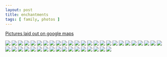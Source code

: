 ```yaml
---
layout: post
title: enchantments
tags: [ family, photos ]
---
```

[Pictures laid out on google maps](https://www.google.com/maps/d/edit?mid=1u6ezkouHe5aqRxfgb3P2c-DJaS-0zas&usp=sharing)

<div class="fotorama" data-allowfullscreen="true">
<!--https://photos.app.goo.gl/eQBgaksZnxwRHRau7-->
    <img src="https://images.northbriton.net/cdn-cgi/image/width=800/https://images.northbriton.net/AP1GczMQqASuMUXSxXr93O99DwI-q9R5fp-TTxReuISN7snbe3EieF8RHcrOW7ZQoPnZGutHjGolgkx17_ICmETz4GSFCVKa5QMcNQBvHlMrbeXS2rvAHKl4" data-full="https://images.northbriton.net/AP1GczMQqASuMUXSxXr93O99DwI-q9R5fp-TTxReuISN7snbe3EieF8RHcrOW7ZQoPnZGutHjGolgkx17_ICmETz4GSFCVKa5QMcNQBvHlMrbeXS2rvAHKl4">
    <img src="https://images.northbriton.net/cdn-cgi/image/width=800/https://images.northbriton.net/AP1GczM3ZWJ-4GpwDXT58mz87DzB1PKgxmAacJH7mcYcfzM3cDf60wSvtpEpsdP0Sfnmt8NFFQnRN62OHufNuJxRc6u1wil4uC5P5zL934goVsQtE4RJquY6" data-full="https://images.northbriton.net/AP1GczM3ZWJ-4GpwDXT58mz87DzB1PKgxmAacJH7mcYcfzM3cDf60wSvtpEpsdP0Sfnmt8NFFQnRN62OHufNuJxRc6u1wil4uC5P5zL934goVsQtE4RJquY6">
    <img src="https://images.northbriton.net/cdn-cgi/image/width=800/https://images.northbriton.net/AP1GczN9UGZG2mc0osIhP_G1S1EMDD2cfyNf-Y40fxCd5ibIwyWNy5MLAxLqH4DJP3TN9ZkhnMlYy3kAZ-Nj7JO8ElcYZVucogBkHdnuhi1-GUUb60Wx7Q-n" data-full="https://images.northbriton.net/AP1GczN9UGZG2mc0osIhP_G1S1EMDD2cfyNf-Y40fxCd5ibIwyWNy5MLAxLqH4DJP3TN9ZkhnMlYy3kAZ-Nj7JO8ElcYZVucogBkHdnuhi1-GUUb60Wx7Q-n">
    <img src="https://images.northbriton.net/cdn-cgi/image/width=800/https://images.northbriton.net/AP1GczOjE3YD5dbOTO-2nQFpRv8PLdLOsmF9ObjmneqY33ON3EJwRHOTR5Axq_-dCuw5oyXeVQSGpQsXRauRmFoyxZ1PhSh6bGCITutbPliEoVeztSQSiMHe" data-full="https://images.northbriton.net/AP1GczOjE3YD5dbOTO-2nQFpRv8PLdLOsmF9ObjmneqY33ON3EJwRHOTR5Axq_-dCuw5oyXeVQSGpQsXRauRmFoyxZ1PhSh6bGCITutbPliEoVeztSQSiMHe">
    <img src="https://images.northbriton.net/cdn-cgi/image/width=800/https://images.northbriton.net/AP1GczNbaFlCMjmpunQkpTZkNmGj15MtH74bRLSSnXl4V1HWgTUzZKuGmZxumlG4_fLE_t-L0pfOMyobRhwj2yYLjI-sMZdaziT3WPqxB8xWDgvFb9JeIS16" data-full="https://images.northbriton.net/AP1GczNbaFlCMjmpunQkpTZkNmGj15MtH74bRLSSnXl4V1HWgTUzZKuGmZxumlG4_fLE_t-L0pfOMyobRhwj2yYLjI-sMZdaziT3WPqxB8xWDgvFb9JeIS16">
    <img src="https://images.northbriton.net/cdn-cgi/image/width=800/https://images.northbriton.net/AP1GczM_Ib_T-C1myj-70w4AZsWydB4XMK7SoT5912nME4SNyPC_c7dA3-7wfs5UELtR0_M6y2nZNI-CkoT8cXrjvaY1umT-rgCJWGuaqBBC_Ba86hdm2FrI" data-full="https://images.northbriton.net/AP1GczM_Ib_T-C1myj-70w4AZsWydB4XMK7SoT5912nME4SNyPC_c7dA3-7wfs5UELtR0_M6y2nZNI-CkoT8cXrjvaY1umT-rgCJWGuaqBBC_Ba86hdm2FrI">
    <img src="https://images.northbriton.net/cdn-cgi/image/width=800/https://images.northbriton.net/AP1GczMlut9Q57w_UCg2mXXMEUHj6Pl8NKgR153UojnNTG8mdSOjuLWqt-UCGXpaxPDqkuKqTY9a3vJ9v3_UZdllyTJvxK7CDVBWNnaT69tiAHjiTXIOfPMa" data-full="https://images.northbriton.net/AP1GczMlut9Q57w_UCg2mXXMEUHj6Pl8NKgR153UojnNTG8mdSOjuLWqt-UCGXpaxPDqkuKqTY9a3vJ9v3_UZdllyTJvxK7CDVBWNnaT69tiAHjiTXIOfPMa">
    <img src="https://images.northbriton.net/cdn-cgi/image/width=800/https://images.northbriton.net/AP1GczNuI7hTpeCplxeZaQzSHjYPc8KTiVJ9buxKGJFGE1pvj5HKJohmavYiTDd_or2N2ZGic-2Q6rd5w_FOx962h3kX3MFb534j4zZc3QNgNaToRHMOWNjd" data-full="https://images.northbriton.net/AP1GczNuI7hTpeCplxeZaQzSHjYPc8KTiVJ9buxKGJFGE1pvj5HKJohmavYiTDd_or2N2ZGic-2Q6rd5w_FOx962h3kX3MFb534j4zZc3QNgNaToRHMOWNjd">
    <img src="https://images.northbriton.net/cdn-cgi/image/width=800/https://images.northbriton.net/AP1GczP5_XQVT4LlfBNV7Lj4OVvIJQ5NOOXpe0v5oWJ1fhIHiQGs1F1ICJtE4gtaLGO03f2vslPFkgYvNRpXMJYuShwHsPkNEPzmZqmwJVUoiheeL6bZ2yvW" data-full="https://images.northbriton.net/AP1GczP5_XQVT4LlfBNV7Lj4OVvIJQ5NOOXpe0v5oWJ1fhIHiQGs1F1ICJtE4gtaLGO03f2vslPFkgYvNRpXMJYuShwHsPkNEPzmZqmwJVUoiheeL6bZ2yvW">
    <img src="https://images.northbriton.net/cdn-cgi/image/width=800/https://images.northbriton.net/AP1GczNftH6YFPIRAx4NN9d_vP3Hs07g5jDhFpX4zoJc2--7Gaov4DUGcJJ0z4stMSFYJKYnvtQUEYrEJBJygRX5ReLoDxB4LFH4BEkxtKSYZpO88tFE4ybL" data-full="https://images.northbriton.net/AP1GczNftH6YFPIRAx4NN9d_vP3Hs07g5jDhFpX4zoJc2--7Gaov4DUGcJJ0z4stMSFYJKYnvtQUEYrEJBJygRX5ReLoDxB4LFH4BEkxtKSYZpO88tFE4ybL">
    <img src="https://images.northbriton.net/cdn-cgi/image/width=800/https://images.northbriton.net/AP1GczN-D5Zyr4z1ujqAIMfAkXhH6CaqfJV9hduk3hPJHjhQB6LS34USWgZ7M37Qf5Ztkttz1nVJsjsjdTzaLEo7t9jVEWDwKcK7irleVHfiyLncLrd4QciF" data-full="https://images.northbriton.net/AP1GczN-D5Zyr4z1ujqAIMfAkXhH6CaqfJV9hduk3hPJHjhQB6LS34USWgZ7M37Qf5Ztkttz1nVJsjsjdTzaLEo7t9jVEWDwKcK7irleVHfiyLncLrd4QciF">
    <img src="https://images.northbriton.net/cdn-cgi/image/width=800/https://images.northbriton.net/AP1GczP3a47F56FWA6IAOlHg5XZV6m70ovdEnBHaq9Z8Du5RA6EMxLZRnNir93W2j39BguservNwqqzLthmGjuDx_A4mg1rhXFx9LbDOrfdkVuEj2gUcR7uD" data-full="https://images.northbriton.net/AP1GczP3a47F56FWA6IAOlHg5XZV6m70ovdEnBHaq9Z8Du5RA6EMxLZRnNir93W2j39BguservNwqqzLthmGjuDx_A4mg1rhXFx9LbDOrfdkVuEj2gUcR7uD">
    <img src="https://images.northbriton.net/cdn-cgi/image/width=800/https://images.northbriton.net/AP1GczMGgt8RFuy6yT7lATsQugU9bdYHuHv0hb6VbFA1HFXSY9z5Lp0hfPqMd8sdBMEykwYNiYCvPGp2fU8IzbeFr8SEOIZmAt-Y2FxF5zZQtEcEm5vPQjmR" data-full="https://images.northbriton.net/AP1GczMGgt8RFuy6yT7lATsQugU9bdYHuHv0hb6VbFA1HFXSY9z5Lp0hfPqMd8sdBMEykwYNiYCvPGp2fU8IzbeFr8SEOIZmAt-Y2FxF5zZQtEcEm5vPQjmR">
    <img src="https://images.northbriton.net/cdn-cgi/image/width=800/https://images.northbriton.net/AP1GczNEDF_CU7b3fDuzTHm64g5_8ORqKCFcDM_7g_saPS3mOsnpbGlyoyiRp1fVEUzbwmOtU7ccLgJlSe4eX-puLHs-a7mJ8fkrXp8PavNge9qpHzcS2Dco" data-full="https://images.northbriton.net/AP1GczNEDF_CU7b3fDuzTHm64g5_8ORqKCFcDM_7g_saPS3mOsnpbGlyoyiRp1fVEUzbwmOtU7ccLgJlSe4eX-puLHs-a7mJ8fkrXp8PavNge9qpHzcS2Dco">
    <img src="https://images.northbriton.net/cdn-cgi/image/width=800/https://images.northbriton.net/AP1GczO_2Cek-YCfXgnLEqU8GFtntEsm1hM7K43rr9Y56p7GvbRrJ5UwNCMT8wquHDD_IGhujujrLOWZN4QIJfPfP3APb9jKVmUuYHune2lBJHsEomkCi0_D" data-full="https://images.northbriton.net/AP1GczO_2Cek-YCfXgnLEqU8GFtntEsm1hM7K43rr9Y56p7GvbRrJ5UwNCMT8wquHDD_IGhujujrLOWZN4QIJfPfP3APb9jKVmUuYHune2lBJHsEomkCi0_D">
    <img src="https://images.northbriton.net/cdn-cgi/image/width=800/https://images.northbriton.net/AP1GczMnQNPyyaP9MojNn47OL-84x0yUwPWLgPvH57W1f4zn2QiiKSb0HtjhrfBZgrPi-VGw-RtYippkPp2wcXkTlKqf7cxNqjo2r2kXzbwYi4WrcVCW6iJY" data-full="https://images.northbriton.net/AP1GczMnQNPyyaP9MojNn47OL-84x0yUwPWLgPvH57W1f4zn2QiiKSb0HtjhrfBZgrPi-VGw-RtYippkPp2wcXkTlKqf7cxNqjo2r2kXzbwYi4WrcVCW6iJY">
    <img src="https://images.northbriton.net/cdn-cgi/image/width=800/https://images.northbriton.net/AP1GczP_knBwFc36RoYCbKDoJwBxu-V6uk0Lb2umt_dAHGUcyJ_4s7yrn1VTon3MphktQvcNqNrAcsumB_yMrHvlnsQd6ZtZa3XE0OKj__h4YqUAnpyqlIsV" data-full="https://images.northbriton.net/AP1GczP_knBwFc36RoYCbKDoJwBxu-V6uk0Lb2umt_dAHGUcyJ_4s7yrn1VTon3MphktQvcNqNrAcsumB_yMrHvlnsQd6ZtZa3XE0OKj__h4YqUAnpyqlIsV">
    <img src="https://images.northbriton.net/cdn-cgi/image/width=800/https://images.northbriton.net/AP1GczMGWfIWzWEpEl8uszj_E_HiYzWfFlajJBmgo6MktqTIIAqv2wA9IrKSa2wsgE6JhnIS7-GJcwfy7D5Ib3YW5K95KlHw8M6rxxtVOTEG1uP2i7PfahCW" data-full="https://images.northbriton.net/AP1GczMGWfIWzWEpEl8uszj_E_HiYzWfFlajJBmgo6MktqTIIAqv2wA9IrKSa2wsgE6JhnIS7-GJcwfy7D5Ib3YW5K95KlHw8M6rxxtVOTEG1uP2i7PfahCW">
    <img src="https://images.northbriton.net/cdn-cgi/image/width=800/https://images.northbriton.net/AP1GczOjq-ypuReSJrxLzXggREnj1wgvre3qj0yyB-_fc5zKCcBGzCIVFSZghEohk-f3eljM89Hej3tnTvx43Qba6UHsLYStT3jgXB_t64Z1nIArqT3z4qh1" data-full="https://images.northbriton.net/AP1GczOjq-ypuReSJrxLzXggREnj1wgvre3qj0yyB-_fc5zKCcBGzCIVFSZghEohk-f3eljM89Hej3tnTvx43Qba6UHsLYStT3jgXB_t64Z1nIArqT3z4qh1">
    <img src="https://images.northbriton.net/cdn-cgi/image/width=800/https://images.northbriton.net/AP1GczNbdzGAWL1D2il7eH2aAt0l6FjIQv5ClD7FwdGkYPNwNFSO7JB14SmPUafhFGnh-Itw5Hl0zuvgHPLwwo4SjzhgqW0tT42ElH8Gb2bB3AbSlxOf6RbN" data-full="https://images.northbriton.net/AP1GczNbdzGAWL1D2il7eH2aAt0l6FjIQv5ClD7FwdGkYPNwNFSO7JB14SmPUafhFGnh-Itw5Hl0zuvgHPLwwo4SjzhgqW0tT42ElH8Gb2bB3AbSlxOf6RbN">
    <img src="https://images.northbriton.net/cdn-cgi/image/width=800/https://images.northbriton.net/AP1GczN7KA0XX1mfJo13OSL0qvOoj0Tfn5WQKE4Q6zF5TvvretO8HbHKf7hJXceFvU-EP7hHjvlnAs4tUPGbQMHyB6ApG_ouen-x2qoJL8SsFdTylTNOBW3u" data-full="https://images.northbriton.net/AP1GczN7KA0XX1mfJo13OSL0qvOoj0Tfn5WQKE4Q6zF5TvvretO8HbHKf7hJXceFvU-EP7hHjvlnAs4tUPGbQMHyB6ApG_ouen-x2qoJL8SsFdTylTNOBW3u">
    <img src="https://images.northbriton.net/cdn-cgi/image/width=800/https://images.northbriton.net/AP1GczPo7ov6UgdOFuO9cFvIasd-d9qlXmDwkjX8OWUDfq7l_oGdWpgoLvCsQLo9A7CNZASRNiBl9yW8vQiNDIDxTCfxgueGeFlZOBxeJLMp1UefJKEkzqd4" data-full="https://images.northbriton.net/AP1GczPo7ov6UgdOFuO9cFvIasd-d9qlXmDwkjX8OWUDfq7l_oGdWpgoLvCsQLo9A7CNZASRNiBl9yW8vQiNDIDxTCfxgueGeFlZOBxeJLMp1UefJKEkzqd4">
    <img src="https://images.northbriton.net/cdn-cgi/image/width=800/https://images.northbriton.net/AP1GczNu7Eht0vcqcq0CGzlkLyFdA2YViOtkPEe0GMBHwBvFJSO_wNZnZRpRaOrWVYPFdo3De3SqxgCjRv_ADT3iTmlDE-Y3Ooms3PBti_xRc-NVt0cLxwIs" data-full="https://images.northbriton.net/AP1GczNu7Eht0vcqcq0CGzlkLyFdA2YViOtkPEe0GMBHwBvFJSO_wNZnZRpRaOrWVYPFdo3De3SqxgCjRv_ADT3iTmlDE-Y3Ooms3PBti_xRc-NVt0cLxwIs">
    <img src="https://images.northbriton.net/cdn-cgi/image/width=800/https://images.northbriton.net/AP1GczN6B-IqZ4YA92JUP64220oDCdwDsBPUOj2WyLBBpGL5xzrdeHGVs8Tb4Uhge4JbJ7k4-nUho51DGz7KSQWDTVEREiNy46HvtyNFidXH4r6JoQEhJzAY" data-full="https://images.northbriton.net/AP1GczN6B-IqZ4YA92JUP64220oDCdwDsBPUOj2WyLBBpGL5xzrdeHGVs8Tb4Uhge4JbJ7k4-nUho51DGz7KSQWDTVEREiNy46HvtyNFidXH4r6JoQEhJzAY">
    <img src="https://images.northbriton.net/cdn-cgi/image/width=800/https://images.northbriton.net/AP1GczOlAJyC3c2Alhgmfvm6rYnLX7_o1npNQ73vc-A-lzzRHGwUzCDIezcMwR9CO0JqJ7xZMfyQsHfHinjF0_IV6nGYQY68GSZ1RnmCNiVKF2PyXeaIsrbB" data-full="https://images.northbriton.net/AP1GczOlAJyC3c2Alhgmfvm6rYnLX7_o1npNQ73vc-A-lzzRHGwUzCDIezcMwR9CO0JqJ7xZMfyQsHfHinjF0_IV6nGYQY68GSZ1RnmCNiVKF2PyXeaIsrbB">
    <img src="https://images.northbriton.net/cdn-cgi/image/width=800/https://images.northbriton.net/AP1GczNe5V9HxBVpVBbaF4o3-3qFvdjXqWarjXm7M5Laz8xSAcUZ0cUESeapybrLIbh5iQldRVbt6mveYHHL1oRSEy8ErJnwLv0pQHhA0VEa-4RiTcNLDS0z" data-full="https://images.northbriton.net/AP1GczNe5V9HxBVpVBbaF4o3-3qFvdjXqWarjXm7M5Laz8xSAcUZ0cUESeapybrLIbh5iQldRVbt6mveYHHL1oRSEy8ErJnwLv0pQHhA0VEa-4RiTcNLDS0z">
    <img src="https://images.northbriton.net/cdn-cgi/image/width=800/https://images.northbriton.net/AP1GczM3j7Lk0xc8b164kXOZy96qP4L41F6PL-FM1mxEI7sFNbgLeJvrii2ht4ybl3oVPRMmXKemHDYo92pIHfMn6cPlNIF12sRWlRM6-RMtUEbKXYx2Q9aB" data-full="https://images.northbriton.net/AP1GczM3j7Lk0xc8b164kXOZy96qP4L41F6PL-FM1mxEI7sFNbgLeJvrii2ht4ybl3oVPRMmXKemHDYo92pIHfMn6cPlNIF12sRWlRM6-RMtUEbKXYx2Q9aB">
    <img src="https://images.northbriton.net/cdn-cgi/image/width=800/https://images.northbriton.net/AP1GczPRj-ghK4eCLe5RfLH6jcZLMzGDh0HTKxAAHe9i-ImQD2oie1fuNLazXC4aq4-AvOY9wpA198YJRC74TSA_sGIkwhIn5ciwjiDQtrDBmOhRk7v2rmjD" data-full="https://images.northbriton.net/AP1GczPRj-ghK4eCLe5RfLH6jcZLMzGDh0HTKxAAHe9i-ImQD2oie1fuNLazXC4aq4-AvOY9wpA198YJRC74TSA_sGIkwhIn5ciwjiDQtrDBmOhRk7v2rmjD">
    <img src="https://images.northbriton.net/cdn-cgi/image/width=800/https://images.northbriton.net/AP1GczO0-15hlCuuY_ovtFQirpKLHsgPhyDAAAM2eUt0vstc3w8mjipeOzP2frdH-D2r1K_DYsYaBpWGrYc39lHL2U5qua30s33AGIob4A5A52GQaFdYp8Ca" data-full="https://images.northbriton.net/AP1GczO0-15hlCuuY_ovtFQirpKLHsgPhyDAAAM2eUt0vstc3w8mjipeOzP2frdH-D2r1K_DYsYaBpWGrYc39lHL2U5qua30s33AGIob4A5A52GQaFdYp8Ca">
    <img src="https://images.northbriton.net/cdn-cgi/image/width=800/https://images.northbriton.net/AP1GczPlqmtKSPD_D5NnxpXhcagVyHIXw1HpSabZZC56XOywA0E24HK5qe1yjCKClLVk3X6WJLdqSHwwO6h5YuJYNAFCzExDT1FfK4FGU-5h3yOZVJICLmA6" data-full="https://images.northbriton.net/AP1GczPlqmtKSPD_D5NnxpXhcagVyHIXw1HpSabZZC56XOywA0E24HK5qe1yjCKClLVk3X6WJLdqSHwwO6h5YuJYNAFCzExDT1FfK4FGU-5h3yOZVJICLmA6">
    <img src="https://images.northbriton.net/cdn-cgi/image/width=800/https://images.northbriton.net/AP1GczMdQwHWVpiZZfBKZC0h8iWJcYMi5LgkeuHtuIOgiSSIPR59pJJKui1FeXv4g8vXz-PCxgPUIFY9RKyvZllsUaWAFZbjZhz-i3NpqAjZyGuSR7NxeCeM" data-full="https://images.northbriton.net/AP1GczMdQwHWVpiZZfBKZC0h8iWJcYMi5LgkeuHtuIOgiSSIPR59pJJKui1FeXv4g8vXz-PCxgPUIFY9RKyvZllsUaWAFZbjZhz-i3NpqAjZyGuSR7NxeCeM">
    <img src="https://images.northbriton.net/cdn-cgi/image/width=800/https://images.northbriton.net/AP1GczPBdVPziknUlGbnJHVk3TJSMwT6TGIbDVkAmFdc0gJyc64hbtPUfYpoIy6Qhajzj_P6dNk74yoYjR-JhOOYWpsNroPZg_LHNdJCBevyPTppDX6_zbuk" data-full="https://images.northbriton.net/AP1GczPBdVPziknUlGbnJHVk3TJSMwT6TGIbDVkAmFdc0gJyc64hbtPUfYpoIy6Qhajzj_P6dNk74yoYjR-JhOOYWpsNroPZg_LHNdJCBevyPTppDX6_zbuk">
    <img src="https://images.northbriton.net/cdn-cgi/image/width=800/https://images.northbriton.net/AP1GczN4uC9NRzpl_9ubHYlA__D7g4k-o_N3W2sylapVy5zGdKnEoeyMVHEPzliVoVn9Ll8N2iq92MZc67XQcNqh2GosdRk7jepHsEoCFLGpc0kjnDik2kHN" data-full="https://images.northbriton.net/AP1GczN4uC9NRzpl_9ubHYlA__D7g4k-o_N3W2sylapVy5zGdKnEoeyMVHEPzliVoVn9Ll8N2iq92MZc67XQcNqh2GosdRk7jepHsEoCFLGpc0kjnDik2kHN">
    <img src="https://images.northbriton.net/cdn-cgi/image/width=800/https://images.northbriton.net/AP1GczMXqazZAdB7LvDVCkeXn4-HYOVGO16aLcmJpON6i_4lcOunxOrIFfWCBrLF6jHKrZlnDh2cdaJSW1BGXFq6MdzsBddNdDo7tE7N9KyrmsNZ6uy7C4IT" data-full="https://images.northbriton.net/AP1GczMXqazZAdB7LvDVCkeXn4-HYOVGO16aLcmJpON6i_4lcOunxOrIFfWCBrLF6jHKrZlnDh2cdaJSW1BGXFq6MdzsBddNdDo7tE7N9KyrmsNZ6uy7C4IT">
    <img src="https://images.northbriton.net/cdn-cgi/image/width=800/https://images.northbriton.net/AP1GczMFB4swPbg_7m1n8f36hpBIbAMt7b7kP7ST0En_Y-Lx5Al8x1w4Ld4GkVQqNTBGtfbH2QQrN2gHxk4MVKENpFUtAe_AmIG-_i4BXXrs59cq4zqZcMYX" data-full="https://images.northbriton.net/AP1GczMFB4swPbg_7m1n8f36hpBIbAMt7b7kP7ST0En_Y-Lx5Al8x1w4Ld4GkVQqNTBGtfbH2QQrN2gHxk4MVKENpFUtAe_AmIG-_i4BXXrs59cq4zqZcMYX">
    <img src="https://images.northbriton.net/cdn-cgi/image/width=800/https://images.northbriton.net/AP1GczOGVxDMFNHIK0J3iAlpSq-TKVjYNMobnl5grR5MTwB2gE87FgMpTI4kmyPiTd-ci6LQRknpc3-YZ0INFOLCU2ye1z1yngRewAARz75NNrCm_4cQ73p8" data-full="https://images.northbriton.net/AP1GczOGVxDMFNHIK0J3iAlpSq-TKVjYNMobnl5grR5MTwB2gE87FgMpTI4kmyPiTd-ci6LQRknpc3-YZ0INFOLCU2ye1z1yngRewAARz75NNrCm_4cQ73p8">
    <img src="https://images.northbriton.net/cdn-cgi/image/width=800/https://images.northbriton.net/AP1GczPqeqHkuUgdkM-nVeJRX3zt9AbsIC75j2zoUMj9cuxZI1x7x7NqQkRDm5d5JhMkipe1mHw8-iVxZMPtBTKJHdDpyg2WlD8CkblNCk9lBw03tZDTcTLf" data-full="https://images.northbriton.net/AP1GczPqeqHkuUgdkM-nVeJRX3zt9AbsIC75j2zoUMj9cuxZI1x7x7NqQkRDm5d5JhMkipe1mHw8-iVxZMPtBTKJHdDpyg2WlD8CkblNCk9lBw03tZDTcTLf">
    <img src="https://images.northbriton.net/cdn-cgi/image/width=800/https://images.northbriton.net/AP1GczMPziCza8ch66watPUKWFvpD5VXDSyLtgfjXZwQLIaSOwS89jb2jAh6aYIOYeQU-sXqu13RI_SJmoaeEUi0wa2paef8ye6vHrxFaptp4rW2-ghUFGnf" data-full="https://images.northbriton.net/AP1GczMPziCza8ch66watPUKWFvpD5VXDSyLtgfjXZwQLIaSOwS89jb2jAh6aYIOYeQU-sXqu13RI_SJmoaeEUi0wa2paef8ye6vHrxFaptp4rW2-ghUFGnf">
    <img src="https://images.northbriton.net/cdn-cgi/image/width=800/https://images.northbriton.net/AP1GczMN45-JiJse_HZQtuwv-vnXPdXdngwZHJ5QIbNWiQkgqD9JbrHI1JPHfUqSm51R_p4nWb9HdD3-xpLQ2wPfod2xeJe2iSfxeiti_5Ed7z0fScGW56Nu" data-full="https://images.northbriton.net/AP1GczMN45-JiJse_HZQtuwv-vnXPdXdngwZHJ5QIbNWiQkgqD9JbrHI1JPHfUqSm51R_p4nWb9HdD3-xpLQ2wPfod2xeJe2iSfxeiti_5Ed7z0fScGW56Nu">
    <img src="https://images.northbriton.net/cdn-cgi/image/width=800/https://images.northbriton.net/AP1GczNkbx4tZkykjq-I0u8R-sihRJH2rhDSymgyQvycF3UTnJlivWX6N4CfrWdrOy6h5z3wSaW3Reqz9dAIWP4mowodq_Kb4QURm5aURLHciuYCs-GIvy7n" data-full="https://images.northbriton.net/AP1GczNkbx4tZkykjq-I0u8R-sihRJH2rhDSymgyQvycF3UTnJlivWX6N4CfrWdrOy6h5z3wSaW3Reqz9dAIWP4mowodq_Kb4QURm5aURLHciuYCs-GIvy7n">
    <img src="https://images.northbriton.net/cdn-cgi/image/width=800/https://images.northbriton.net/AP1GczNBYhpztq1pEsU_UuiFB8h7vSKsKb-3vDouuf_sU0jw1M76XEkUUjf6o04hG7ToWw9sLrwgUgTLpiIeHg5qlZyQzqMLsrTgfzxhxrSdk8MS7F5i-FT1" data-full="https://images.northbriton.net/AP1GczNBYhpztq1pEsU_UuiFB8h7vSKsKb-3vDouuf_sU0jw1M76XEkUUjf6o04hG7ToWw9sLrwgUgTLpiIeHg5qlZyQzqMLsrTgfzxhxrSdk8MS7F5i-FT1">
    <img src="https://images.northbriton.net/cdn-cgi/image/width=800/https://images.northbriton.net/AP1GczOUEY4v5IqsxHeAVkCHN07r_NHHgHq0nwfqNJ-LPYh3JwPX3DgW7wKETCzcUFF5-Je9hC0fh6A0FzybV5UYBSHioeZT2yejm4QljS5PNWZ0C0j2zfxL" data-full="https://images.northbriton.net/AP1GczOUEY4v5IqsxHeAVkCHN07r_NHHgHq0nwfqNJ-LPYh3JwPX3DgW7wKETCzcUFF5-Je9hC0fh6A0FzybV5UYBSHioeZT2yejm4QljS5PNWZ0C0j2zfxL">
</div>
